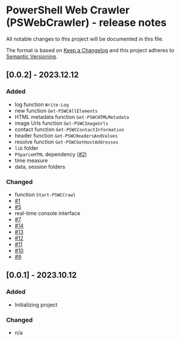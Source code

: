 # PowerShell Web Crawler (PSWebCrawler) - release notes

All notable changes to this project will be documented in this file.

The format is based on [Keep a Changelog](http://keepachangelog.com/) and this project adheres to [Semantic Versioning](http://semver.org/).

## [0.0.2] - 2023.12.12

### Added

- log function `Write-Log`
- new function `Get-PSWCAllElements`
- HTML metadata function `Get-PSWCHTMLMetadata`
- image Urls function `Get-PSWCImageUrls`
- contact function `Get-PSWCContactInformation`
- header function `Get-PSWCHeadersAndValues`
- resolve function `Get-PSWCGetHostAddresses`
- `lib` folder
- `PSparceHTML` dependency ([#2](https://github.com/voytas75/PSWebCrawler/issues/2))
- time measure
- data, session folders

### Changed

- function `Start-PSWCCrawl`
- [#1](https://github.com/voytas75/PSWebCrawler/issues/1)
- [#5](https://github.com/voytas75/PSWebCrawler/issues/5)
- real-time console interface
- [#7](https://github.com/voytas75/PSWebCrawler/issues/7)
- [#14](https://github.com/voytas75/PSWebCrawler/issues/14)
- [#13](https://github.com/voytas75/PSWebCrawler/issues/13)
- [#12](https://github.com/voytas75/PSWebCrawler/issues/12)
- [#11](https://github.com/voytas75/PSWebCrawler/issues/11)
- [#10](https://github.com/voytas75/PSWebCrawler/issues/10)
- [#9](https://github.com/voytas75/PSWebCrawler/issues/9)

## [0.0.1] - 2023.10.12

### Added

- Initializing project

### Changed

- n/a
